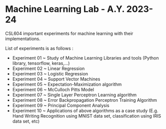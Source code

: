 # Machine Learning Lab - A.Y. 2023-24
CSL604 important experiments for machine learning with their implementations.

List of experiments is as follows :
- Experiment 01 ~ Study of Machine Learning Libraries and tools (Python library, tensorflow, keras,...)
- Experiment 02 ~ Linear Regression
- Experiment 03 ~ Logistic Regression
- Experiment 04 ~ Support Vector Machines
- Experiment 05 ~ Expectation-Maximization algorithm
- Experiment 06 ~ McCulloch Pitts Model
- Experiment 07 ~ Single Layer Perceptron Learning algorithm
- Experiment 08 ~ Error Backpropagation Perceptron Training Algorithm
- Experiment 09 ~ Principal Component Analysis
- Experiment 10 ~ Applications of above algorithms as a case study (E.g. Hand Writing Recognition using MNIST data set, classification using IRIS data set, etc)
